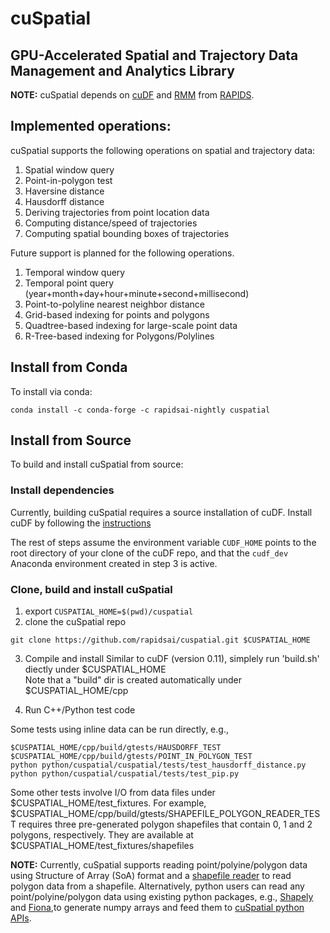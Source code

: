 # cuSpatial
## GPU-Accelerated Spatial and Trajectory Data Management and Analytics Library

**NOTE:** cuSpatial depends on [cuDF](https://github.com/rapidsai/cudf) and
[RMM](https://github.com/rapidsai/rmm) from [RAPIDS](https://rapids.ai/).

## Implemented operations:
cuSpatial supports the following operations on spatial and trajectory data:
1. Spatial window query
2. Point-in-polygon test
3. Haversine distance
4. Hausdorff distance
5. Deriving trajectories from point location data
6. Computing distance/speed of trajectories
7. Computing spatial bounding boxes of trajectories

Future support is planned for the following operations.
1. Temporal window query
2. Temporal point query (year+month+day+hour+minute+second+millisecond)
3. Point-to-polyline nearest neighbor distance
4. Grid-based indexing for points and polygons
5. Quadtree-based indexing for large-scale point data
6. R-Tree-based indexing for Polygons/Polylines

## Install from Conda
To install via conda:
```
conda install -c conda-forge -c rapidsai-nightly cuspatial
```

## Install from Source
To build and install cuSpatial from source:

### Install dependencies

Currently, building cuSpatial requires a source installation of cuDF. Install
cuDF by following the [instructions](https://github.com/rapidsai/cudf/blob/branch-0.11/CONTRIBUTING.md#script-to-build-cudf-from-source)

The rest of steps assume the environment variable `CUDF_HOME` points to the 
root directory of your clone of the cuDF repo, and that the `cudf_dev` Anaconda
environment created in step 3 is active.

### Clone, build and install cuSpatial

1. export `CUSPATIAL_HOME=$(pwd)/cuspatial`
2. clone the cuSpatial repo

```
git clone https://github.com/rapidsai/cuspatial.git $CUSPATIAL_HOME
```

3. Compile and install 
Similar to cuDF (version 0.11), simplely run 'build.sh' diectly under $CUSPATIAL_HOME<br>
Note that a "build" dir is created automatically under $CUSPATIAL_HOME/cpp

4. Run C++/Python test code <br>

Some tests using inline data can be run directly, e.g.,
```
$CUSPATIAL_HOME/cpp/build/gtests/HAUSDORFF_TEST
$CUSPATIAL_HOME/cpp/build/gtests/POINT_IN_POLYGON_TEST
python python/cuspatial/cuspatial/tests/test_hausdorff_distance.py
python python/cuspatial/cuspatial/tests/test_pip.py
```

Some other tests involve I/O from data files under $CUSPATIAL_HOME/test_fixtures.
For example, $CUSPATIAL_HOME/cpp/build/gtests/SHAPEFILE_POLYGON_READER_TEST requires three
pre-generated polygon shapefiles that contain 0, 1 and 2 polygons, respectively. They are available at 
$CUSPATIAL_HOME/test_fixtures/shapefiles <br>

**NOTE:** Currently, cuSpatial supports reading point/polyine/polygon data using
Structure of Array (SoA) format and a [shapefile reader](./cpp/src/io/shp)
to read polygon data from a shapefile.
Alternatively, python users can read any point/polyine/polygon data using
existing python packages, e.g., [Shapely](https://pypi.org/project/Shapely/) 
and [Fiona](https://github.com/Toblerity/Fiona),to generate numpy arrays and feed them to
[cuSpatial python APIs](python/cuspatial/cuspatial).
